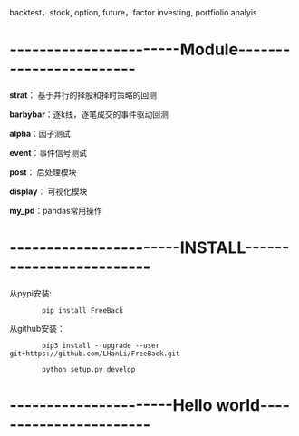 backtest，stock, option, future，factor investing, portfiolio analyis

# -----------------------Module------------------------

**strat**： 基于并行的择股和择时策略的回测

**barbybar**：逐k线，逐笔成交的事件驱动回测

**alpha**：因子测试

**event**：事件信号测试

**post**： 后处理模块

**display**： 可视化模块

**my_pd**：pandas常用操作

# -----------------------INSTALL-------------------------
从pypi安装:

            pip install FreeBack

从github安装： 

            pip3 install --upgrade --user   git+https://github.com/LHanLi/FreeBack.git

            python setup.py develop

# ----------------------Hello world-----------------------
